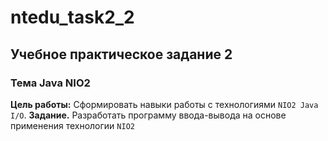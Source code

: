 # ntedu_task2_2
## Учебное практическое задание 2
### Тема Java NIO2
**Цель работы:** Сформировать навыки работы с технологиями `NIO2 Java I/O`.
**Задание.** Разработать программу ввода-вывода на основе применения
технологии `NIO2`
